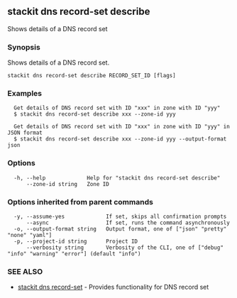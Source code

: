 ## stackit dns record-set describe

Shows details  of a DNS record set

### Synopsis

Shows details  of a DNS record set.

```
stackit dns record-set describe RECORD_SET_ID [flags]
```

### Examples

```
  Get details of DNS record set with ID "xxx" in zone with ID "yyy"
  $ stackit dns record-set describe xxx --zone-id yyy

  Get details of DNS record set with ID "xxx" in zone with ID "yyy" in JSON format
  $ stackit dns record-set describe xxx --zone-id yyy --output-format json
```

### Options

```
  -h, --help             Help for "stackit dns record-set describe"
      --zone-id string   Zone ID
```

### Options inherited from parent commands

```
  -y, --assume-yes             If set, skips all confirmation prompts
      --async                  If set, runs the command asynchronously
  -o, --output-format string   Output format, one of ["json" "pretty" "none" "yaml"]
  -p, --project-id string      Project ID
      --verbosity string       Verbosity of the CLI, one of ["debug" "info" "warning" "error"] (default "info")
```

### SEE ALSO

* [stackit dns record-set](./stackit_dns_record-set.md)	 - Provides functionality for DNS record set

